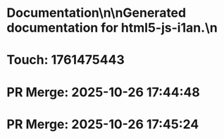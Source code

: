 # Documentation\n\nGenerated documentation for html5-js-i1an.\n

# Touch: 1761475443

# PR Merge: 2025-10-26 17:44:48

# PR Merge: 2025-10-26 17:45:24
